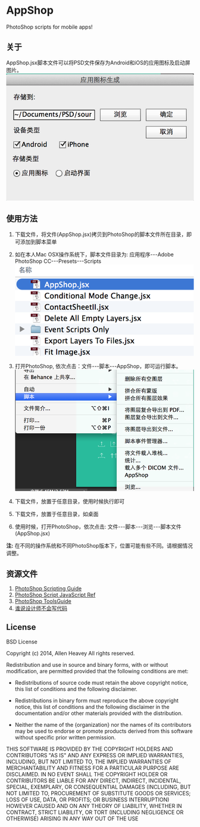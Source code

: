 # AppShop
PhotoShop scripts for mobile apps!

## 关于
AppShop.jsx脚本文件可以将PSD文件保存为Android和iOS的应用图标及启动屏图片。
![ScreenCast](./docs/assets/screen.png)

## 使用方法
1. 下载文件，将文件(AppShop.jsx)拷贝到PhotoShop的脚本文件所在目录，即可添加到脚本菜单
  1. 如在本人Mac OSX操作系统下，脚本文件目录为: 应用程序---Adobe PhotoShop CC---Presets---Scripts   
    ![Scripts](./docs/assets/scripts.png)
  2. 打开PhotoShop, 依次点击：文件---脚本---AppShop，即可运行脚本。   
    ![Run](./docs/assets/location.png)
  
2. 下载文件，放置于任意目录，使用时候执行即可
  1. 下载文件，放置于任意目录，如桌面
  2. 使用时候，打开PhotoShop，依次点击: 文件---脚本---浏览---脚本文件(AppShop.jsx)

**注:** 在不同的操作系统和不同PhotoShop版本下，位置可能有些不同。请根据情况调整。


## 资源文件
1. [PhotoShop Scripting Guide](./Resources/photoshop_scripting_guide.pdf)
2. [PhotoShop Script JavaScript Ref](./Resources/photoshop_scriptref_js.pdf)
3. [PhotoShop ToolsGuide](./Resources/JavaScriptToolsGuide_CS5.pdf)
4. [谁说设计师不会写代码](http://mxd.tencent.com/%E8%B0%81%E8%AF%B4%E8%AE%BE%E8%AE%A1%E5%B8%88%E4%B8%8D%E4%BC%9A%E5%86%99%E4%BB%A3%E7%A0%81%EF%BC%9F-photoshop%E8%84%9A%E6%9C%AC%E8%AF%AD%E8%A8%80%E7%AE%80%E4%BB%8B%E3%80%90%E8%AF%91%E3%80%91)

## License
BSD License

Copyright (c) 2014, Allen Heavey
All rights reserved.

Redistribution and use in source and binary forms, with or without
modification, are permitted provided that the following conditions are met:

* Redistributions of source code must retain the above copyright notice, this
  list of conditions and the following disclaimer.

* Redistributions in binary form must reproduce the above copyright notice,
  this list of conditions and the following disclaimer in the documentation
  and/or other materials provided with the distribution.

* Neither the name of the {organization} nor the names of its
  contributors may be used to endorse or promote products derived from
  this software without specific prior written permission.

THIS SOFTWARE IS PROVIDED BY THE COPYRIGHT HOLDERS AND CONTRIBUTORS "AS IS"
AND ANY EXPRESS OR IMPLIED WARRANTIES, INCLUDING, BUT NOT LIMITED TO, THE
IMPLIED WARRANTIES OF MERCHANTABILITY AND FITNESS FOR A PARTICULAR PURPOSE ARE
DISCLAIMED. IN NO EVENT SHALL THE COPYRIGHT HOLDER OR CONTRIBUTORS BE LIABLE
FOR ANY DIRECT, INDIRECT, INCIDENTAL, SPECIAL, EXEMPLARY, OR CONSEQUENTIAL
DAMAGES (INCLUDING, BUT NOT LIMITED TO, PROCUREMENT OF SUBSTITUTE GOODS OR
SERVICES; LOSS OF USE, DATA, OR PROFITS; OR BUSINESS INTERRUPTION) HOWEVER
CAUSED AND ON ANY THEORY OF LIABILITY, WHETHER IN CONTRACT, STRICT LIABILITY,
OR TORT (INCLUDING NEGLIGENCE OR OTHERWISE) ARISING IN ANY WAY OUT OF THE USE


